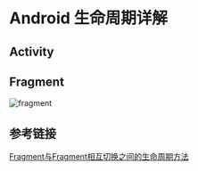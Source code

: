 # Android 生命周期详解

## Activity

## Fragment

![fragment](https://upload-images.jianshu.io/upload_images/6433394-2905902a1331235f.png?imageMogr2/auto-orient/strip%7CimageView2/2/w/317/format/webp)

## 参考链接

[Fragment与Fragment相互切换之间的生命周期方法](https://www.jianshu.com/p/c8f34229b6dc)